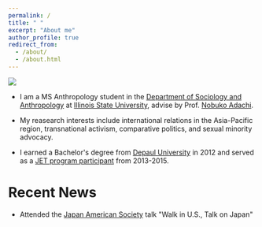```yaml
---
permalink: /
title: " "
excerpt: "About me"
author_profile: true
redirect_from: 
  - /about/
  - /about.html
---
```


<p aling="center">
<img src="https://denavioushoover.github.io/images/UNF1080.jpg">
</p>


* I am a MS Anthropology student in the <a href ="https://soa.illinoisstate.edu/" target=" ">Department of Sociology and Anthropology</a> at <a href="https://www.illinoisstate.edu/" target=" ">Illinois State University</a>, advise by Prof. <a href="https://soa.illinoisstate.edu/faculty_staff/profile.php?ulid=nadachi#fs-tabs-accord1" target=" ">Nobuko Adachi</a>. 

* My reasearch interests include international relations in the Asia-Pacific region, transnational activism, comparative politics, and sexual minority advocacy. 

* I earned a Bachelor's degree from <a href="https://www.depaul.edu/Pages/default.aspx" target=" ">Depaul University</a> in 2012 and served as a <a href ="https://jetprogramusa.org/" target=" ">JET program participant</a> from 2013-2015. 

# Recent News

* Attended the <a href="https://jaschicago.org/" target=" ">Japan American Society</a> talk "Walk in U.S., Talk on Japan"
